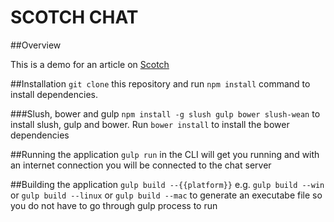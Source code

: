 SCOTCH CHAT
======================

##Overview

This is a demo for an article on [Scotch](https://scotch.io/tutorials/a-realtime-room-chat-app-using-node-webkit-socket-io-and-mean)

##Installation
`git clone` this repository and run `npm install` command to install dependencies.

###Slush, bower and gulp
`npm install -g slush gulp bower slush-wean` to install slush, gulp and bower.
Run `bower install` to install the bower dependencies

##Running the application
`gulp run` in the CLI will get you running and with an internet connection you will be connected to the chat server

##Building the application
`gulp build --{{platform}}` e.g. `gulp build --win` or `gulp build --linux` or `gulp build --mac` to generate an executabe file so you do not have to go through gulp process to run

